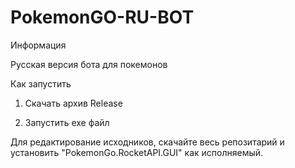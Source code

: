 # PokemonGO-RU-BOT
Информация

Русская версия бота для покемонов

Как запустить

1. Скачать архив Release

2. Запустить exe файл

Для редактирование исходников, скачайте весь репозитарий и установить "PokemonGo.RocketAPI.GUI" как исполняемый.
